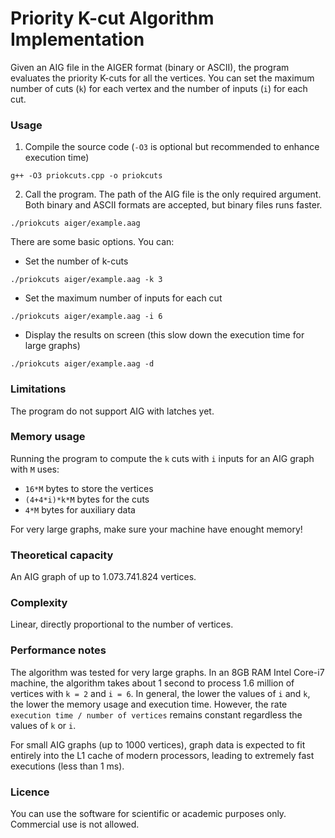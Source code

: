 # Priority K-cut Algorithm Implementation

Given an AIG file in the AIGER format (binary or ASCII), the program evaluates the priority K-cuts for all the vertices. You can set the maximum number of cuts (`k`) for each vertex and the number of inputs (`i`) for each cut.

### Usage
1. Compile the source code (`-O3` is optional but recommended to enhance execution time)
```
g++ -O3 priokcuts.cpp -o priokcuts
```
2. Call the program. The path of the AIG file is the only required argument. Both binary and ASCII formats are accepted, but binary files runs faster.
```
./priokcuts aiger/example.aag
```
There are some basic options. You can:
* Set the number of k-cuts
```
./priokcuts aiger/example.aag -k 3
```
* Set the maximum number of inputs for each cut
```
./priokcuts aiger/example.aag -i 6
```
* Display the results on screen (this slow down the execution time for large graphs)
```
./priokcuts aiger/example.aag -d
```

### Limitations
The program do not support AIG with latches yet.

### Memory usage

Running the program to compute the `k` cuts with `i` inputs for an AIG graph with `M` uses:

* `16*M` bytes to store the vertices
* `(4+4*i)*k*M` bytes for the cuts
* `4*M` bytes for auxiliary data

For very large graphs, make sure your machine have enought memory!

### Theoretical capacity

An AIG graph of up to 1.073.741.824 vertices.

### Complexity

Linear, directly proportional to the number of vertices.

### Performance notes
The algorithm was tested for very large graphs. In an 8GB RAM Intel Core-i7 machine, the algorithm takes about 1 second to process 1.6 million of vertices with `k = 2` and `i = 6`. In general, the lower the values of `i` and `k`, the lower the memory usage and execution time. However, the rate `execution time / number of vertices` remains constant regardless the values of `k` or `i`.
	
For small AIG graphs (up to 1000 vertices), graph data is expected
to fit entirely into the L1 cache of modern processors,
leading to extremely fast executions (less than 1 ms).

### Licence

You can use the software for scientific or academic purposes only. Commercial use is not allowed.
